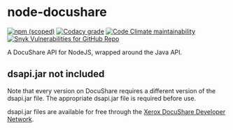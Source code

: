 # node-docushare

[![npm (scoped)](https://img.shields.io/npm/v/@cityssm/docushare)](https://www.npmjs.com/package/@cityssm/docushare) [![Codacy grade](https://img.shields.io/codacy/grade/fb0290786d3b4648a72d66363ab2fe7a)](https://app.codacy.com/gh/cityssm/node-docushare/dashboard) [![Code Climate maintainability](https://img.shields.io/codeclimate/maintainability/cityssm/node-docushare)](https://codeclimate.com/github/cityssm/node-docushare) [![Snyk Vulnerabilities for GitHub Repo](https://img.shields.io/snyk/vulnerabilities/github/cityssm/node-docushare)](https://app.snyk.io/org/cityssm/project/e2964793-ef2f-4ac8-81ba-fc345c9c3ba2)

A DocuShare API for NodeJS, wrapped around the Java API.

## dsapi.jar not included

Note that every version on DocuShare requires a different version of the dsapi.jar file.
The appropriate dsapi.jar file is required before use.

dsapi.jar files are available for free through the
[Xerox DocuShare Developer Network](https://docushare.xerox.com/dsdn/dsweb/HomePage).
